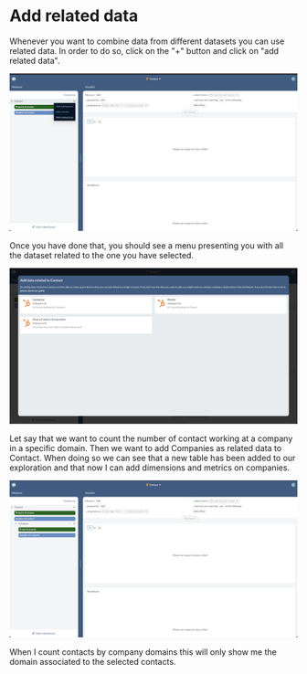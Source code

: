 # Add related data

Whenever you want to combine data from different datasets you can use related data. In order to do so, click on the "+" button and click on "add related data".

![click on add related data](<../../.gitbook/assets/image (44).png>)

Once you have done that, you should see a menu presenting you with all the dataset related to the one you have selected.&#x20;

![Adding related data](<../../.gitbook/assets/image (45).png>)

Let say that we want to count the number of contact working at a company in a specific domain. Then we want to add Companies as related data to Contact. When doing so we can see that a new table has been added to our exploration and that now I can add dimensions and metrics on companies.

![After adding related data](<../../.gitbook/assets/image (46).png>)

When I count contacts by company domains this will only show me the domain associated to the selected contacts.
